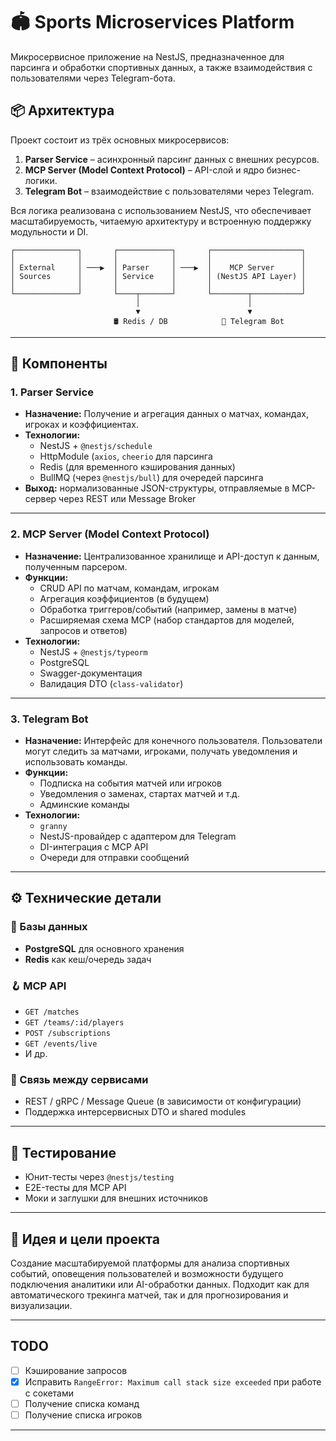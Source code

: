 # 🏟️ Sports Microservices Platform

Микросервисное приложение на NestJS, предназначенное для парсинга и обработки спортивных данных, а также взаимодействия с пользователями через Telegram-бота.

## 📦 Архитектура

Проект состоит из трёх основных микросервисов:

1. **Parser Service** – асинхронный парсинг данных с внешних ресурсов.
2. **MCP Server (Model Context Protocol)** – API-слой и ядро бизнес-логики.
3. **Telegram Bot** – взаимодействие с пользователями через Telegram.

Вся логика реализована с использованием NestJS, что обеспечивает масштабируемость, читаемую архитектуру и встроенную поддержку модульности и DI.

```
┌──────────────┐       ┌────────────┐       ┌────────────────────┐
│              │       │            │       │                    │
│ External     │ ───▶  │ Parser     │ ───▶  │    MCP Server      │
│ Sources      │       │ Service    │       │ (NestJS API Layer) │
│              │       │            │       │                    │
└──────────────┘       └────┬───────┘       └────────┬───────────┘
                            │                        │
                            ▼                        ▼
                       🛢 Redis / DB            📱 Telegram Bot
```

---

## 🧩 Компоненты

### 1. Parser Service

- **Назначение:** Получение и агрегация данных о матчах, командах, игроках и коэффициентах.
- **Технологии:**
  - NestJS + `@nestjs/schedule`
  - HttpModule (`axios`, `cheerio` для парсинга
  - Redis (для временного кэширования данных)
  - BullMQ (через `@nestjs/bull`) для очередей парсинга
- **Выход:** нормализованные JSON-структуры, отправляемые в MCP-сервер через REST или Message Broker

---

### 2. MCP Server (Model Context Protocol)

- **Назначение:** Централизованное хранилище и API-доступ к данным, полученным парсером.
- **Функции:**
  - CRUD API по матчам, командам, игрокам
  - Агрегация коэффициентов (в будущем)
  - Обработка триггеров/событий (например, замены в матче)
  - Расширяемая схема MCP (набор стандартов для моделей, запросов и ответов)
- **Технологии:**
  - NestJS + `@nestjs/typeorm`
  - PostgreSQL
  - Swagger-документация
  - Валидация DTO (`class-validator`)

---

### 3. Telegram Bot

- **Назначение:** Интерфейс для конечного пользователя. Пользователи могут следить за матчами, игроками, получать уведомления и использовать команды.
- **Функции:**
  - Подписка на события матчей или игроков
  - Уведомления о заменах, стартах матчей и т.д.
  - Админские команды
- **Технологии:**
  - `granny`
  - NestJS-провайдер с адаптером для Telegram
  - DI-интеграция с MCP API
  - Очереди для отправки сообщений

---

## ⚙️ Технические детали

### 🧱 Базы данных

- **PostgreSQL** для основного хранения
- **Redis** как кеш/очередь задач

### 🪝 MCP API

- `GET /matches`
- `GET /teams/:id/players`
- `POST /subscriptions`
- `GET /events/live`
- И др.

### 📡 Связь между сервисами

- REST / gRPC / Message Queue (в зависимости от конфигурации)
- Поддержка интерсервисных DTO и shared modules

---

## 🧪 Тестирование

- Юнит-тесты через `@nestjs/testing`
- E2E-тесты для MCP API
- Моки и заглушки для внешних источников

---

## 🧠 Идея и цели проекта

Создание масштабируемой платформы для анализа спортивных событий, оповещения пользователей и возможности будущего подключения аналитики или AI-обработки данных. Подходит как для автоматического трекинга матчей, так и для прогнозирования и визуализации.

---

## TODO

- [ ] Кэширование запросов
- [x] Исправить `RangeError: Maximum call stack size exceeded` при работе с сокетами
- [ ] Получение списка команд
- [ ] Получение списка игроков

---
